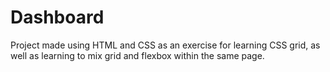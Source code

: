 # Dashboard
Project made using HTML and CSS as an exercise for learning CSS grid, as well as learning to mix grid and flexbox within the same page.